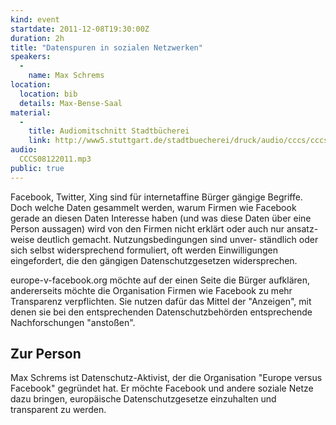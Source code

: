 ```yaml
---
kind: event
startdate: 2011-12-08T19:30:00Z
duration: 2h
title: "Datenspuren in sozialen Netzwerken"
speakers:
  -
    name: Max Schrems
location:
  location: bib
  details: Max-Bense-Saal
material:
  -
    title: Audiomitschnitt Stadtbücherei
    link: http://www5.stuttgart.de/stadtbuecherei/druck/audio/cccs/cccs_audio.htm#28
audio:
  CCCS08122011.mp3
public: true
---
```

Facebook, Twitter, Xing sind für internetaffine Bürger
gängige Begriffe. Doch welche Daten gesammelt werden,
warum Firmen wie Facebook gerade an diesen Daten Interesse
haben (und was diese Daten über eine Person aussagen)
wird von den Firmen nicht erklärt oder auch nur ansatz-
weise deutlich gemacht. Nutzungsbedingungen sind unver-
ständlich oder sich selbst widersprechend formuliert,
oft werden Einwilligungen eingefordert, die den gängigen
Datenschutzgesetzen widersprechen.

europe-v-facebook.org möchte auf der einen Seite die
Bürger aufklären, andererseits möchte die Organisation
Firmen wie Facebook zu mehr Transparenz verpflichten.
Sie nutzen dafür das Mittel der "Anzeigen", mit denen
sie bei den entsprechenden Datenschutzbehörden
entsprechende Nachforschungen "anstoßen".

## Zur Person

Max Schrems ist Datenschutz-Aktivist, der die Organisation
"Europe versus Facebook" gegründet hat. Er möchte Facebook
und andere soziale Netze dazu bringen, europäische
Datenschutzgesetze einzuhalten und transparent zu werden.
